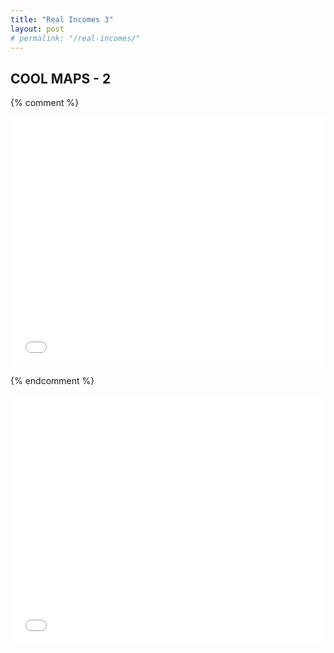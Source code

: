 ```yaml
---
title: "Real Incomes 3"
layout: post
# permalink: "/real-incomes/"
---
```



## COOL MAPS - 2


{% comment %}
<div  style="position:relative;">
    <iframe src="{{ site.baseurl }}/public/leaflet/m2.html" height="400px" width="100%" allowfullscreen="" frameborder="0">
    </iframe>
</div>

{% endcomment %}


<div  style="position:relative;">
    <iframe src="{{ site.baseurl }}/public/leaflet/map13.html" height="400px" width="100%" allowfullscreen="" frameborder="0">
    </iframe>
</div>
